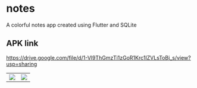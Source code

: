 # notes
A colorful notes app created using Flutter and SQLite

## APK link
https://drive.google.com/file/d/1-Vl9ThGmzTi1zGoR1Krc1IZVLsToBj_s/view?usp=sharing

<table>
  <tr>
      <td><img src= "https://user-images.githubusercontent.com/85097545/130839590-fb40f4bc-1f1a-4456-9276-c7472e1f4adc.jpeg" />
    </td>
      <td><img src="https://user-images.githubusercontent.com/85097545/130838851-dc9af599-d251-42d8-bd1f-d23c01d9a552.jpeg" />
    </td>
  </tr>
 </table>
